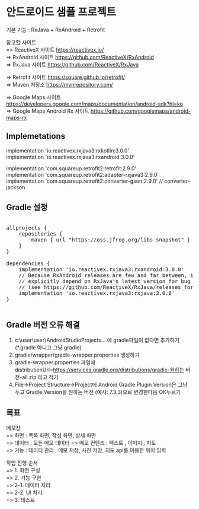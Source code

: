 # 안드로이드 샘플 프로젝트 

기본 기능 : RxJava + RxAndroid + Retrofit
  
참고할 사이트  
=> ReactiveX 사이트 https://reactivex.io/  
=> RxAndroid 사이트 https://github.com/ReactiveX/RxAndroid  
=> RxJava 사이트 https://github.com/ReactiveX/RxJava  
  
=> Retrofit 사이트 https://square.github.io/retrofit/  
=> Maven 저장소 https://mvnrepository.com/  

=> Google Maps 사이트 https://developers.google.com/maps/documentation/android-sdk?hl=ko  
=> Google Maps Android Rx 사이트 https://github.com/googlemaps/android-maps-rx  
  
## Implemetations  
  
implementation 'io.reactivex.rxjava3:rxkotlin:3.0.0'  
implementation 'io.reactivex.rxjava3:rxandroid:3.0.0'  
  
implementation 'com.squareup.retrofit2:retrofit:2.9.0'  
implementation 'com.squareup.retrofit2:adapter-rxjava3:2.9.0'  
implementation 'com.squareup.retrofit2:converter-gson:2.9.0'  //  converter-jackson   
  
## Gradle 설정  
<pre>
</code>
allprojects {  
    repositories {  
        maven { url "https://oss.jfrog.org/libs-snapshot" }  
    }  
}  
  
dependencies {  
    implementation 'io.reactivex.rxjava3:rxandroid:3.0.0'  
    // Because RxAndroid releases are few and far between, it is recommended you also  
    // explicitly depend on RxJava's latest version for bug fixes and new features.  
    // (see https://github.com/ReactiveX/RxJava/releases for latest 3.x.x version)  
    implementation 'io.reactivex.rxjava3:rxjava:3.0.0'  
}  
</code>
</pre>  

## Gradle 버전 오류 해결
1. c:\user\user\AndroidStudioProjects....에 gradle파일이 없다면 추가하기 (*.gradle 아니고 그냥 gradle)
2. gradle/wrapper/gradle-wrapper.properties 생성하기
3. gradle-wrapper.properties 파일에distributionUrl=https://services.gradle.org/distributions/gradle-원하는 버전-all.zip 라고 적기
4. File->Project Structure->Project에 Android Gradle Plugin Version은 그냥 두고 Gradle Version을 원하는 버전 (예시: 7.3.3)으로 변경한다음 OK누르기

## 목표  
메모장  
=> 화면 : 목록 화면, 작성 화면, 상세 화면  
=> 데이터 : 모든 메모 데이터 
=> 메모 컨텐츠 : 텍스트 , 이미지 , 지도  
=> 기능 : 데이터 관리 , 메모 저장, 사진 저장, 지도 api를 이용한 위치 입력
  
작업 진행 순서  
=> 1. 화면 구성  
=> 2. 기능 구현  
=> 2-1. 데이터 처리  
=> 2-2. UI 처리   
=> 3. 테스트  
